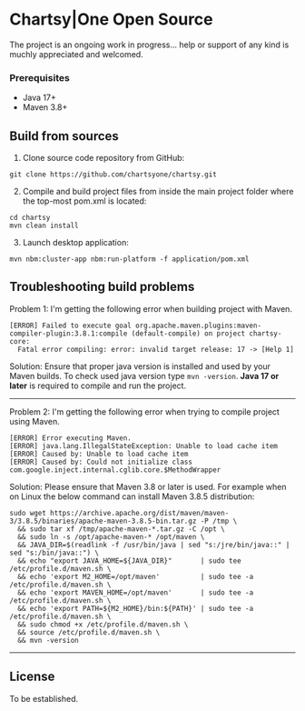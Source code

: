 # **Chartsy|One** Open Source

The project is an ongoing work in progress... help or support of any kind is muchly appreciated and welcomed.

### Prerequisites
* Java 17+
* Maven 3.8+

## Build from sources
1. Clone source code repository from GitHub:
```shell
git clone https://github.com/chartsyone/chartsy.git
```
2. Compile and build project files from inside the main project folder where the top-most pom.xml is located:
```shell
cd chartsy
mvn clean install
```
3. Launch desktop application:
```shell
mvn nbm:cluster-app nbm:run-platform -f application/pom.xml
```

## Troubleshooting build problems
Problem 1: I'm getting the following error when building project with Maven.
```
[ERROR] Failed to execute goal org.apache.maven.plugins:maven-compiler-plugin:3.8.1:compile (default-compile) on project chartsy-core:
  Fatal error compiling: error: invalid target release: 17 -> [Help 1]
```
Solution: Ensure that proper java version is installed and used by your Maven builds. To check used java version type `mvn -version`. **Java 17 or later** is required to compile and run the project.
___
Problem 2: I'm getting the following error when trying to compile project using Maven.
```
[ERROR] Error executing Maven.
[ERROR] java.lang.IllegalStateException: Unable to load cache item
[ERROR] Caused by: Unable to load cache item
[ERROR] Caused by: Could not initialize class com.google.inject.internal.cglib.core.$MethodWrapper
```
Solution: Please ensure that Maven 3.8 or later is used. For example when on Linux the below command can install Maven 3.8.5 distribution:
```shell
sudo wget https://archive.apache.org/dist/maven/maven-3/3.8.5/binaries/apache-maven-3.8.5-bin.tar.gz -P /tmp \
  && sudo tar xf /tmp/apache-maven-*.tar.gz -C /opt \
  && sudo ln -s /opt/apache-maven-* /opt/maven \
  && JAVA_DIR=$(readlink -f /usr/bin/java | sed "s:/jre/bin/java::" | sed "s:/bin/java::") \
  && echo "export JAVA_HOME=${JAVA_DIR}"       | sudo tee /etc/profile.d/maven.sh \
  && echo 'export M2_HOME=/opt/maven'          | sudo tee -a /etc/profile.d/maven.sh \
  && echo 'export MAVEN_HOME=/opt/maven'       | sudo tee -a /etc/profile.d/maven.sh \
  && echo 'export PATH=${M2_HOME}/bin:${PATH}' | sudo tee -a /etc/profile.d/maven.sh \
  && sudo chmod +x /etc/profile.d/maven.sh \
  && source /etc/profile.d/maven.sh \
  && mvn -version
```
___
## License
To be established.